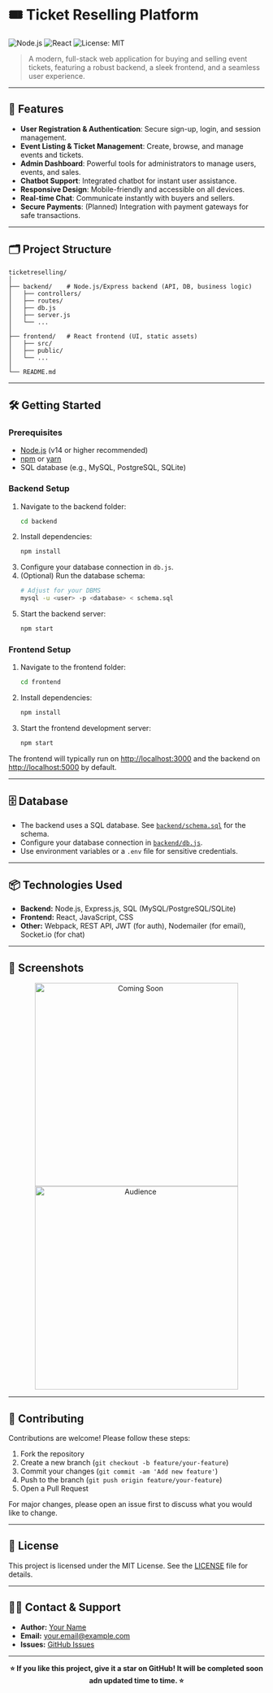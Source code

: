 
# 🎟️ Ticket Reselling Platform

![Node.js](https://img.shields.io/badge/Node.js-14%2B-brightgreen?logo=node.js)
![React](https://img.shields.io/badge/React-18%2B-blue?logo=react)
![License: MIT](https://img.shields.io/badge/License-MIT-yellow.svg)

> A modern, full-stack web application for buying and selling event tickets, featuring a robust backend, a sleek frontend, and a seamless user experience.

---

## 🚀 Features

- **User Registration & Authentication**: Secure sign-up, login, and session management.
- **Event Listing & Ticket Management**: Create, browse, and manage events and tickets.
- **Admin Dashboard**: Powerful tools for administrators to manage users, events, and sales.
- **Chatbot Support**: Integrated chatbot for instant user assistance.
- **Responsive Design**: Mobile-friendly and accessible on all devices.
- **Real-time Chat**: Communicate instantly with buyers and sellers.
- **Secure Payments**: (Planned) Integration with payment gateways for safe transactions.

---

## 🗂️ Project Structure

```
ticketreselling/
│
├── backend/    # Node.js/Express backend (API, DB, business logic)
│   ├── controllers/
│   ├── routes/
│   ├── db.js
│   ├── server.js
│   └── ...
│
├── frontend/   # React frontend (UI, static assets)
│   ├── src/
│   ├── public/
│   └── ...
│
└── README.md
```

---

## 🛠️ Getting Started

### Prerequisites

- [Node.js](https://nodejs.org/) (v14 or higher recommended)
- [npm](https://www.npmjs.com/) or [yarn](https://yarnpkg.com/)
- SQL database (e.g., MySQL, PostgreSQL, SQLite)

### Backend Setup

1. Navigate to the backend folder:
   ```bash
   cd backend
   ```
2. Install dependencies:
   ```bash
   npm install
   ```
3. Configure your database connection in `db.js`.
4. (Optional) Run the database schema:
   ```bash
   # Adjust for your DBMS
   mysql -u <user> -p <database> < schema.sql
   ```
5. Start the backend server:
   ```bash
   npm start
   ```

### Frontend Setup

1. Navigate to the frontend folder:
   ```bash
   cd frontend
   ```
2. Install dependencies:
   ```bash
   npm install
   ```
3. Start the frontend development server:
   ```bash
   npm start
   ```

The frontend will typically run on [http://localhost:3000](http://localhost:3000) and the backend on [http://localhost:5000](http://localhost:5000) by default.

---

## 🗄️ Database

- The backend uses a SQL database. See [`backend/schema.sql`](backend/schema.sql) for the schema.
- Configure your database connection in [`backend/db.js`](backend/db.js).
- Use environment variables or a `.env` file for sensitive credentials.

---

## 📦 Technologies Used

- **Backend:** Node.js, Express.js, SQL (MySQL/PostgreSQL/SQLite)
- **Frontend:** React, JavaScript, CSS
- **Other:** Webpack, REST API, JWT (for auth), Nodemailer (for email), Socket.io (for chat)

---

## 📸 Screenshots

<p align="center">
  <img src="frontend/public/COMING SOON.png" alt="Coming Soon" width="400"/>
  <img src="frontend/public/auidence.png" alt="Audience" width="400"/>
</p>

---

## 🤝 Contributing

Contributions are welcome! Please follow these steps:

1. Fork the repository
2. Create a new branch (`git checkout -b feature/your-feature`)
3. Commit your changes (`git commit -am 'Add new feature'`)
4. Push to the branch (`git push origin feature/your-feature`)
5. Open a Pull Request

For major changes, please open an issue first to discuss what you would like to change.

---

## 📄 License

This project is licensed under the MIT License. See the [LICENSE](LICENSE) file for details.

---

## 🙋‍♂️ Contact & Support

- **Author:** [Your Name](https://github.com/mygithubkg)
- **Email:** your.email@example.com
- **Issues:** [GitHub Issues](https://github.com/mygithubkg/ticket_reselling/issues)

---

<p align="center"><b>⭐️ If you like this project, give it a star on GitHub! It will be completed soon adn updated time to time. ⭐️</b></p>

